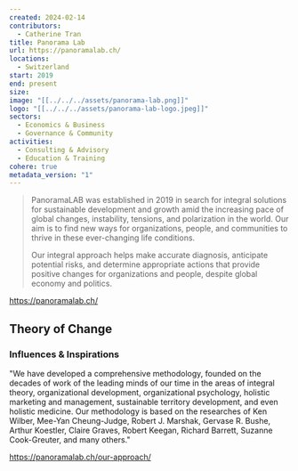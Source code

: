 ```yaml
---
created: 2024-02-14
contributors:
  - Catherine Tran
title: Panorama Lab
url: https://panoramalab.ch/
locations:
  - Switzerland
start: 2019
end: present
size: 
image: "[[../../../assets/panorama-lab.png]]"
logo: "[[../../../assets/panorama-lab-logo.jpeg]]"
sectors:
  - Economics & Business
  - Governance & Community
activities:
  - Consulting & Advisory
  - Education & Training
cohere: true
metadata_version: "1"
---
```

>PanoramaLAB was established in 2019 in search for integral solutions for sustainable development and growth amid the increasing pace of global changes, instability, tensions, and polarization in the world. Our aim is to find new ways for organizations, people, and communities to thrive in these ever-changing life conditions.
>
>Our integral approach helps make accurate diagnosis, anticipate potential risks, and determine appropriate actions that provide positive changes for organizations and people, despite global economy and politics.

https://panoramalab.ch/

## Theory of Change

### Influences & Inspirations

"We have developed a comprehensive methodology, founded on the decades of work of the leading minds of our time in the areas of integral theory, organizational development, organizational psychology, holistic marketing and management, sustainable territory development, and even holistic medicine. Our methodology is based on the researches of Ken Wilber, Mee-Yan Cheung-Judge, Robert J. Marshak, Gervase R. Bushe, Arthur Koestler, Claire Graves, Robert Keegan, Richard Barrett, Suzanne Cook-Greuter, and many others."

https://panoramalab.ch/our-approach/










